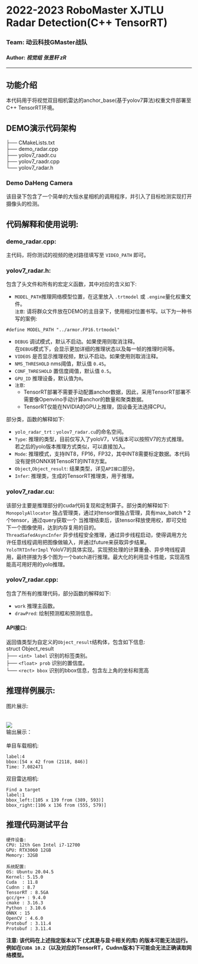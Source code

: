 **2022-2023 RoboMaster XJTLU Radar Detection(C++ TensorRT)**
==

### **Team: 动云科技GMaster战队 <br>**

#### **Author: *视觉组 张昱轩 zR***

***

## 功能介绍

本代码用于将视觉双目相机雷达的anchor_base(基于yolov7算法)权重文件部署至 C++ TensorRT环境。<br>

## DEMO演示代码架构

├── CMakeLists.txt<br>
├── demo_radar.cpp <br>
├── yolov7_raadr.cu <br>
├── yolov7_raadr.cpp <br>
└── yolov7_radar.h <br>


### Demo DaHeng Camera

该目录下包含了一个简单的大恒水星相机的调用程序，并引入了目标检测实现打开摄像头的检测。<br>

## 代码解释和使用说明:

### demo_radar.cpp:<br>

主代码，将你测试的视频的绝对路径填写至 ```VIDEO_PATH``` 即可。<br>

### yolov7_radar.h:<br>

包含了头文件和所有的宏定义函数，其中对应的含义如下:<br>

+ ```MODEL_PATH```推理网络模型位置，在这里放入 ```.trtmodel``` 或 ```.engine```量化权重文件。<br>
  ```注意```: 请将群众文件放在DEMO的主目录下，使用相对位置书写。以下为一种书写的案例:

```
#define MODEL_PATH "../armor.FP16.trtmodel" 
```

+ ```DEBUG``` 调试模式，默认不启动。如果使用则取消注释。<br>
  在```DEBUG```模式下，会显示更加详细的推理状态以及每一帧的推理时间等。
+ ```VIDEOS``` 是否显示推理视频，默认不启动。如果使用则取消注释。
+ ```NMS_THRESHOLD``` nms阈值，默认值 ```0.45```。
+ ```CONF_THRESHOLD``` 置信度阈值，默认值 ```0.5```。
+ ```GPU_ID``` 推理设备，默认值为```0```。
+ ```注意```:
    + TensorRT部署不需要手动配置anchor数据，因此，采用TensorRT部署不需要像Openvino手动计算anchor的数量和聚类数据。
    + TensorRT仅能在NVIDIA的GPU上推理，固设备无法选择CPU。

部分类，函数的解释如下:<br>

+ ```yolo_radar_trt``` : ```yolov7_radar.cu```的命名空间。
+ ```Type```: 推理的类型，目前仅写入了yoloV7，V5版本可以按照V7的方式推理。 若之后的yolo版本推理方式类似，可以直接加入。
+ ```Mode```: 推理模式，支持INT8，FP16，FP32，其中INT8需要标定数据。本代码没有提供ONNX转TensoRT的INT8方案。
+ ```Object```,```Object_result```: 结果类型，详见```API接口```部分。
+ ```Infer```: 推理类，生成的TensorRT推理类，用于推理。

### yolov7_radar.cu:<br>

该部分主要是推理部分的cuda代码复现和定制算子。部分类的解释如下:<br>
```MonopolyAllocator``` 独占管理类，通过对tensor做独占管理，具有max_batch * 2个tensor，通过query获取一个
当推理结束后，该tensor释放使用权，即可交给下一个图像使用，达到内存复用的目的。<br>
```ThreadSafedAsyncInfer```
异步线程安全推理，通过异步线程启动，使得调用方允许任意线程调用把图像做输入，并通过future来获取异步结果。<br>
```YoloTRTInferImpl```
YoloV7的具体实现。实现预处理的计算重叠、异步垮线程调用，最终拼接为多个图为一个batch进行推理。最大化的利用显卡性能，实现高性能高可用好用的yolo推理。<br>

### yolov7_radar.cpp:<br>

包含了所有的推理代码，部分函数的解释如下:<br>

+ ```work``` 推理主函数。
+ ```drawPred```: 绘制预测框和预测信息。

#### API接口:<br>

返回值类型为自定义的```Object_result```结构体，包含如下信息:<br>
struct Object_result<br>
├── ```<int> label``` 识别的标签类别。<br>
├── ```<float> prob```  识别的置信度。<br>
└── ```<rect> bbox``` 识别的bbox信息，包含左上角的坐标和宽高<br>

## 推理样例展示:

图片展示:<br><br><br>
![](https://github.com/zRzRzRzRzRzRzR/Mult-YOLO-alogorithm-of-RoboMaster-Radar-Detection-2023/tree/main//show_pic/demo_trt.png)<br>
输出展示：<br><br>
单目车载相机:
```
label:4
bbox:[54 x 42 from (2118, 846)]
Time: 7.082471
```
双目雷达相机:
```
Find a target
label:1
bbox_left:[105 x 139 from (389, 593)]
bbox_right:[106 x 136 from (555, 579)]

```

## 推理代码测试平台

```
硬件设备:
CPU: 12th Gen Intel i7-12700 
GPU: RTX3060 12GB 
Memory: 32GB
```

```
系统配置:
OS: Ubuntu 20.04.5
Kernel: 5.15.0
Cuda  : 11.8 
Cudnn : 8.7 
TensorRT : 8.5GA
gcc/g++ : 9.4.0
cmake : 3.16.3
Python : 3.10.6
ONNX : 15
OpenCV : 4.6.0
Protobuf : 3.11.4
Protobuf : 3.11.4
```
__注意: 该代码在上述指定版本以下 (尤其是与显卡相关的库) 的版本可能无法运行。 例如在```CUDA 10.2```（以及对应的TensorRT，Cudnn版本)下可能会无法正确读取网络模型。__